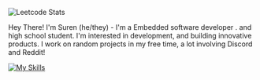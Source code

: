 

![Leetcode Stats](https://leetcard.jacoblin.cool/surendars0401?ext=heatmap)

Hey There!
I'm Suren (he/they) - I'm a Embedded software developer . and high school student. I'm interested in development,
and building innovative products. I work on random projects in my free time, a lot involving Discord and Reddit!

[![My Skills](https://skillicons.dev/icons?i=arduino,raspberrypi,bash,c,cpp,opencv,linux,py,fastapi,aws,html,css,bootstrap,js,mysql)](https://skillicons.dev)
